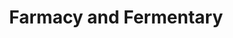 ---
title: "Farmacy and Fermentary"
url: /charlottetown/farmacy-and-fermentary/
shop: Gemüse & Obst
---